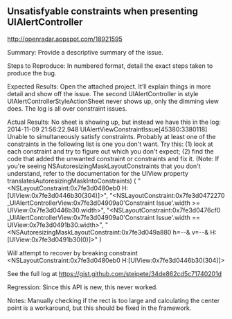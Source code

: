 ## Unsatisfyable constraints when presenting UIAlertController

http://openradar.appspot.com/18921595

Summary:
Provide a descriptive summary of the issue.

Steps to Reproduce:
In numbered format, detail the exact steps taken to produce the bug.

Expected Results:
Open the attached project. It’ll explain things in more detail and show off the issue.
The second UIAlertController in style UIAlertControllerStyleActionSheet never shows up, only the dimming view does. The log is all over constraint issues.

Actual Results:
No sheet is showing up, but instead we have this in the log:
2014-11-09 21:56:22.948 UIAlertViewConstraintIssue[45380:3380118] Unable to simultaneously satisfy constraints.
	Probably at least one of the constraints in the following list is one you don't want. Try this: (1) look at each constraint and try to figure out which you don't expect; (2) find the code that added the unwanted constraint or constraints and fix it. (Note: If you're seeing NSAutoresizingMaskLayoutConstraints that you don't understand, refer to the documentation for the UIView property translatesAutoresizingMaskIntoConstraints) 
(
    "<NSLayoutConstraint:0x7fe3d0480eb0 H:[UIView:0x7fe3d0446b30(304)]>",
    "<NSLayoutConstraint:0x7fe3d0472270 _UIAlertControllerView:0x7fe3d04909a0'Constraint Issue'.width >= UIView:0x7fe3d0446b30.width>",
    "<NSLayoutConstraint:0x7fe3d0476cf0 _UIAlertControllerView:0x7fe3d04909a0'Constraint Issue'.width == UIView:0x7fe3d0491b30.width>",
    "<NSAutoresizingMaskLayoutConstraint:0x7fe3d049a880 h=--& v=--& H:[UIView:0x7fe3d0491b30(0)]>"
)

Will attempt to recover by breaking constraint 
<NSLayoutConstraint:0x7fe3d0480eb0 H:[UIView:0x7fe3d0446b30(304)]>


See the full log at https://gist.github.com/steipete/34de862cd5c71740201d


Regression:
Since this API is new, this never worked.

Notes:
Manually checking if the rect is too large and calculating the center point is a workaround, but this should be fixed in the framework.
